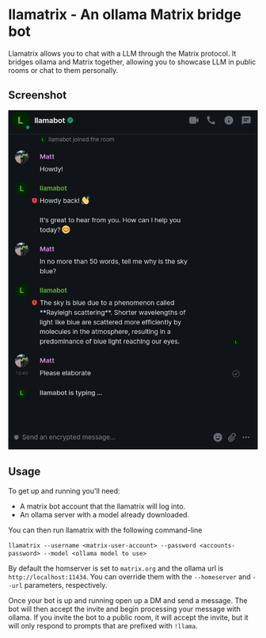 # llamatrix - An ollama Matrix bridge bot

Llamatrix allows you to chat with a LLM through the Matrix protocol. It bridges
ollama and Matrix together, allowing you to showcase LLM in public rooms or chat
to them personally.

## Screenshot

![Alt text](/screenshots/chat.png?raw=true "Chat Screenshot")

## Usage

To get up and running you'll need:

  - A matrix bot account that the llamatrix will log into.
  - An ollama server with a model already downloaded.

You can then run llamatrix with the following command-line

``` shell
llamatrix --username <matrix-user-account> --password <accounts-password> --model <ollama model to use>
```

By default the homserver is set to `matrix.org` and the ollama url is
`http://localhost:11434`. You can override them with the `--homeserver` and
`--url` parameters, respectively.

Once your bot is up and running open up a DM and send a message. The bot will
then accept the invite and begin processing your message with ollama. If you
invite the bot to a public room, it will accept the invite, but it will only
respond to prompts that are prefixed with `!llama`.
